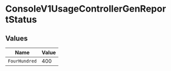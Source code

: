 # ConsoleV1UsageControllerGenReportStatus


## Values

| Name          | Value         |
| ------------- | ------------- |
| `FourHundred` | 400           |